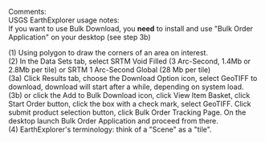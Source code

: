 Comments:<br>
USGS EarthExplorer usage notes:<br>
If you want to use Bulk Download, you **need** to install and use "Bulk Order Application" on your desktop (see step 3b)<br>

(1) Using polygon to draw the corners of an area on interest. <br>
(2) In the Data Sets tab, select SRTM Void Filled (3 Arc-Second, 1.4Mb or 2.8Mb per tile) or SRTM 1 Arc-Second Global (28 Mb per tile) <br>
(3a) Click Results tab, choose the Download Option icon, select GeoTIFF to download, download will start after a while, depending on system load.<br>
(3b) or click the Add to Bulk Download icon, click View Item Basket, click Start Order button,  click the box with a check mark, select GeoTIFF. Click submit product selection button, click Bulk Order Tracking Page. On the desktop launch Bulk Order Application and proceed from there.<br>
(4) EarthExplorer's terminology: think of a "Scene" as a "tile".<br>
